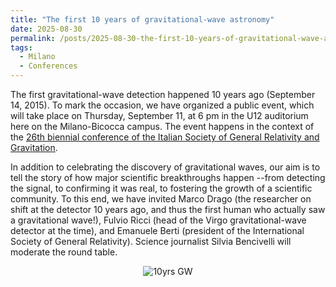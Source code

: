 ```yaml
---
title: "The first 10 years of gravitational-wave astronomy"
date: 2025-08-30
permalink: /posts/2025-08-30-the-first-10-years-of-gravitational-wave-astronomy
tags:
  - Milano
  - Conferences
---
```


The first gravitational-wave detection happened 10 years ago (September 14, 2015). To mark the occasion, we have organized a public event, which will take place on Thursday, September 11, at 6 pm in the U12 auditorium here on the Milano-Bicocca campus. The event happens in the context of the [26th biennial conference of the Italian Society of General Relativity and Gravitation](https://sites.google.com/unimib.it/sigrav2025).

In addition to celebrating the discovery of gravitational waves, our aim is to tell the story of how major scientific breakthroughs happen --from detecting the signal, to confirming it was real, to fostering the growth of a scientific community. To this end, we have invited Marco Drago (the researcher on shift at the detector 10 years ago, and thus the first human who actually saw a gravitational wave!), Fulvio Ricci (head of the Virgo gravitational-wave detector at the time), and Emanuele Berti (president of the International Society of General Relativity). Science journalist Silvia Bencivelli will moderate the round table.


<p style="text-align: center;">
  <img src="https://lh3.googleusercontent.com/6Ag1GWFUXJ_KZeuZddqNzA6fFLi8Vhol20i888Jg3TXwfxOnwn6OinB1uNKzNVi-oENrRi44LI4d9wA0JN3yblHG89DdR2KOcHrry_wfE2SbObp45ilDMAVaz2D29p9sH1mGqYuXQdBuydBwE64ETuA5oo6F-plpt81qrV2ul3NjRUVWtSKxcw=w1280" alt="10yrs GW" style="max-width: 60%; height: auto;" />
</p>